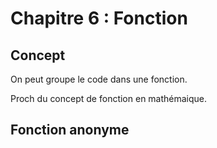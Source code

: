 # Chapitre 6 : Fonction

## Concept

On peut groupe le code dans une fonction.


Proch du concept de fonction en mathémaique.

## Fonction anonyme
